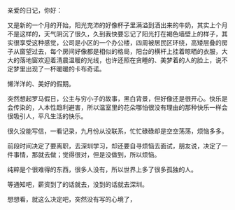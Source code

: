 亲爱的日记，你好：

又是新的一个月的开始，阳光充沛的好像杯子里满溢到洒出来的牛奶，其实上个月不是这样的，天气阴沉了很久，久到我快要忘记了阳光打在褐色墙壁上的样子，其实很享受这种感觉，公司是小区的一个办公楼，四周被居民区环绕，高矮层叠的房子从窗望过去，每个房间好像都是相似的格局，阳台的横杆上挂着晾晒的衣服，大大的落地窗欢迎着清晨温暖的光线，也许还照在贪睡的、美梦着的人的脸上，说不定梦里出现了一杯暖暖的卡布奇诺。

懒洋洋的、美好的假期。

突然想起罗马假日，公主与穷小子的故事，黑白背景，但好像还是很开心。快乐是会传染的，人本性趋利避害，所以温室里的花朵哪怕很没有理由的那种快乐一样会很吸引人，平凡生活的快乐。

很久没能写信，一看记录，九月份从没联系，忙忙碌碌却是空空荡荡，烦恼多多。

前段时间决定了要离职，去深圳学习，却还要自寻烦恼去面试，朋友说，决定了一件事情，那就去做；觉得很对，但是没做到，所以烦恼。

纯粹是个很难得的东西，很多人没有，所以世界上多了很多孤独的人。

等通知吧，薪资到了的话就去，没到的话就去深圳。

想想看，就这么决定吧，突然没有写的心境了，






